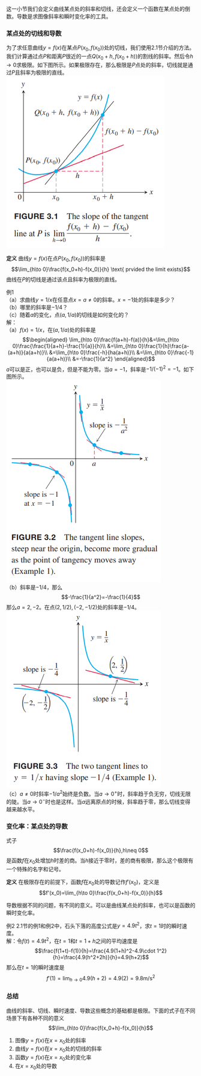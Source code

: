 这一小节我们会定义曲线某点处的斜率和切线，还会定义一个函数在某点处的倒数。导数是求图像斜率和瞬时变化率的工具。

### 某点处的切线和导数
为了求任意曲线$y=f(x)$在某点$P(x_0,f(x_0))$处的切线，我们使用2.1节介绍的方法。我们计算通过点$P$和距离$P$很近的一点$Q(x_0+h,f(x_0+h))$的割线的斜率。然后令$h\to 0$求极限。如下图所示。如果极限存在，那么极限是$P$点处的斜率，切线就是通过$P$且斜率为极限的直线。  
![](010.010.png)

**定义** 曲线$y=f(x)$在点$P(x_0,f(x_0))$的斜率是
$$\lim_{h\to 0}\frac{f(x_0+h)-f(x_0)}{h} \text{ prvided the limit exists}$$
曲线在$P$的切线是通过该点且斜率为极限的直线。

例1  
（a）求曲线$y=1/x$在任意点$x=a\neq 0$的斜率。$x=-1$处的斜率是多少？  
（b）哪里的斜率是$-1/4$？  
（c）随着$a$的变化，点$(a,1/a)$的切线是如何变化的？  
解：  
（a）$f(x)=1/x$，在$(a,1/a)$处的斜率是
$$\begin{aligned}
\lim_{h\to 0}\frac{f(a+h)-f(a)}{h}&=\lim_{h\to 0}\frac{\frac{1}{a+h}-\frac{1}{a}}{h}\\
&=\lim_{h\to 0}\frac{1}{h}\frac{a-(a+h)}{a(a+h)}\\
&=\lim_{h\to 0}\frac{-h}{ha(a+h)}\\
&=\lim_{h\to 0}\frac{-1}{a(a+h)}\\
&=-\frac{1}{a^2}
\end{aligned}$$
$a$可以是正，也可以是负，但是不能为零。当$a=-1$，斜率是$-1/(-1)^2=-1$。如下图所示。  
![](010.020.png)  
（b）斜率是$-1/4$，那么
$$-\frac{1}{a^2}=-\frac{1}{4}$$
那么$a=2,-2$。在点$(2,1/2),(-2,-1/2)$处的斜率是$-1/4$。  
![](010.030.png)  
（c）$a\neq 0$时斜率$-1/a^2$始终是负数。当$a\to 0^+$时，斜率趋于负无穷，切线无限的陡。当$a\to 0^-$时也是这样。当$a$远离原点的时候，斜率趋于零，那么切线变得越来越水平。

### 变化率：某点处的导数
式子
$$\frac{f(x_0+h)-f(x_0)}{h},h\neq 0$$
是函数$f$在$x_0$处增加$h$时差的商。当$h$接近于零时，差的商有极限，那么这个极限有一个特殊的名字和记号。

**定义** 在极限存在的前提下，函数$f$在$x_0$处的导数记作$f'(x_0)$，定义是
$$f'(x_0)=\lim_{h\to 0}\frac{f(x_0+h)-f(x_0)}{h}$$

导数根据不同的问题，有不同的意义。可以是曲线某点处的斜率，也可以是函数的瞬时变化率。

例2 2.1节的例1和例2中，石头下落的高度公式是$y=4.9t^2$，求$t=1$时的瞬时速度。  
解：令$f(t)=4.9t^2$，在$t=1$和$t=1+h$之间的平均速度是
$$\frac{f(1+t)-f(1)}{h}=\frac{4.9(1+h)^2-4.9\cdot 1^2}{h}=\frac{4.9(h^2+2h)}{h}=4.9(h+2)$$
那么在$t=1$的瞬时速度是
$$f'(1)=\lim_{h\to 0}4.9(h+2)=4.9(2)=9.8\text{m/s}^2$$

### 总结
曲线的斜率、切线、瞬时速度、导数这些概念的基础都是极限。下面的式子在不同场景下有各种不同的意义
$$\lim_{h\to 0}\frac{f(x_0+h)-f(x_0)}{h}$$
1. 图像$y=f(x)$在$x=x_0$处的斜率
2. 曲线$y=f(x)$在$x=x_0$处的切线的斜率
3. 函数$y=f(x)$在$x=x_0$处的变化率
4. 在$x=x_0$处的导数
